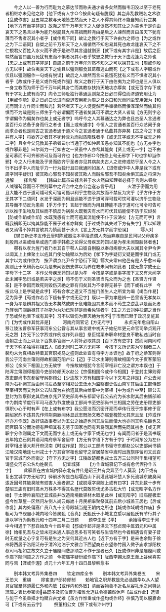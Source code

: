<!-- { "loadSidebar": true } -->
　　今之人以一善为行而耻为之慕达节而称夫通才者多矣然而脂韦汩没以至于老死者相继亦未见他之称【他下或有人字○今按此句疑有脱误】其岂非乱教贼名之术欤【乱或作害】且五常之教与天地皆生然而天下之人不得其师终不能自知而行之矣【地下方有而字非是】故尧之前千万年天下之人促促然不知其让之为美也于是许由哀天下之愚且以争为能乃脱屣其九州髙揖而辞尧由是后之人竦然而言曰虽天下犹有薄而不售者况其小者乎【或作焉下同】故让之教行于天下许由为之师也【为之或作之为下二语同】自桀之前千万年天下之人循循然不知忠易其死也故龙逢哀天下之不仁覩君父百姓入水火而不救于是进尽其言退就割烹【就下或有其字非是】故后之臣竦然而言曰虽万死犹有忠而不惧者况其小者乎故忠之教行于天下由龙逢为之师也【忠之上或有其字非是】自周之前千万年浑浑然不知义之可以换其生也【周或作殷方无以字】故伯夷哀天下之偷且以彊则服食其葛薇逃山而死【之下或有人字服或作伏且以彊则服作一句或有脱误】故后之人竦然而言曰虽饿死犹有义而不惧者况其小者乎【故或作于是义或作死或作强】故义之教行于天下由伯夷为之师也是三人俱以一身立教而为师于百千万年间其身亡而其教存扶持天地功亦厚矣【或无百字存下或有于字功上或有而字】向令三师耻独行慕通达则尧之日必曰得位而济道安用让为【用或作能】夏之日必曰长进而否退安用死为周之日必曰和光而同尘安用饿为【和光而同尘方作同尘而和光】若然者天下之人促促然而争循循然而佞浑浑然而偷其何惧而不为哉是则三师生于今必谓偏而不通者矣其可不谓之大贤人者哉【方无则字必字谓偏作为偏矣作也矣上或无者字】呜呼今之人其慕通达之为弊也且古圣人言通者盖百行众艺备于身而行之者也【而上或有通字】今恒人之言通者盖百行众艺阙于身而求合者也是则古之言通者通于道义今之言通者通于私曲其亦异矣【古之今之下或并有人字】将欲齐之者其不犹矜粪丸而拟质隋珠者乎【或无其字或无不字或无之矜二字】且令今父兄教其子弟者曰尔当通于行如仲尼虽愚亦知其不能也【方无亦字也或作邪非是】曰尔尚力一行如古之一贤虽中人亦希其能矣【贤上或无一字】岂不由圣可慕而不可齐邪贤可及而可齐也【也方作邪○今按恐上句无邪字下句也字却当作邪】今之人行未能及乎贤而欲齐乎圣者亦见其病矣夫古人之进修或防乎圣人今之人行不出乎中人而耻乎力一行为独行且曰我通同如圣人【进修或作中人非是我下或有周字同字疑衍】彼其欺心邪吾不知矣彼其欺人而贼名邪吾不知矣余惧其説之将深为通解
　　择言解
　　【韩曰此篇虽曰择言甚于水火然曰知理者必择于言则未甞欲人缄嘿茍容而已不然则幕中之评台中之办公岂遂忘言乎哉】
　　火泄于密而为用且大能不违于道可燔可炙可镕可甄以利乎生物及其放而不禁反为灾乎【乎方作于方无其字下二语同】水发于深而为用且远能不违于道可浮可载可饮可灌以济乎生物及其导而不防反为患矣【乎方作于】言起于微而为用且慱能不违于道可化可令可告可训以推于生物及其纵而不慎反为祸矣火既我灾有水而可伏其熖能使不防于灰烬矣【防或作蹈或作熖】水既我患有土而可遏其流能使不仆于波涛矣【方无而可字】言既我祸即无以掩其辞能不罹于过者亦鲜矣【于过或作其失过下方有失字】所以知理者又焉得不择其言欤其为慎而甚于水火【言上方无其字而字恐误】
　　鄠人对
　　【樊曰新史孝友传云唐时陈藏器注本草拾遗谓人肉治弃疾自是民间以父母疾多刲股肉以进或给帛或旌门善乎韩愈之论得父母疾烹药饵以是为孝未闻毁肢体者也】
　　鄠有以孝为旌门者乃本其自于鄠人曰彼自剔股以奉母疾瘳大夫以闻其令尹令尹以闻其上上俾聚土以旌其门使勿输赋以为后劝【孝下为字疑衍又疑是而字其门或无其字以为或作欲为　按尹谓京兆尹令字恐衍下同】鄠大夫常曰他邑有是人乎愈曰母疾则止于烹粉药石以为是未闻毁伤支体以为养在教未闻有如此者【或无愈字或无止字母下十二字　本作父母疾烹药饵以是为孝　今按是字或是事字按下文又有未闻字此未闻字恐衍或是若夫字之类】茍不伤于义则圣贤当先众而为之也【圣贤方作贤圣】是不幸因而致死则毁伤灭絶之罪有归矣其为不孝得无甚乎【而下或有此字　今按此句上是字疑是此字】茍有合孝之道又不当旌门盖生人之所宜为竭【竭当作曷】足为异乎【茍或作若合下疑有乎字或无足字】既以一家为孝是辨一邑里皆无孝矣以一身为孝是辨其祖父皆无孝矣然或防于危难能固其忠孝而不茍生之逆乱以是而死者乃旌表门闾爵禄其子孙斯为为劝已矧非是而希免输者乎【生之方云刘仲枕谓之当作于恐或然也表下或有其字】习不以毁伤为罪灭絶为忧不于市而已黩于政况复旌其门【为忧或作其忧非是】
　　河南府同官记【方无府字】
　　永贞元年愈自阳山移江陵法曹叅军获事河东公公甞与其从事言建中初天子始纪年更元命官司举贞观开元之烈【方无下公字烈或作例或作列非是】羣臣惕栗奉职命材登良不敢私违当时自齿朝之士而上以及下百执事官阙一人将补必取其良【百下方有吏字】然而河南同时于天下称多独得将相五人【或无同时二字方无将字　今按下文所记实为宰相者三人裴均未为真相故特着其官职戎马之盛则此处宜有将字方本误也】故于府之叅军则得我公于河南主簿则得故相国范阳卢公【迈】于泛水主簿则得故相国今太子賔客荥阳郑公【余庆下相国上方无故字　今按故故相犹今言前宰相非亡没之谓方本误也】于陆浑主簿则得相国今吏部侍郎天水赵公【宗儒相国今或作今相国】于登封主簿则得故吏部尚书东都留守呉郡顾公【少连故下方有相国字今以下文考之非是】卢公去河南为右补阙其后由尚书左丞至宰相郑公去泛水为监察御史佐山南军其后由工部侍郎至宰相罢而又为赵公去陆浑为右拾遗其后由给事中为宰相【中为或作中至】顾公去登封为监察御史其后由京兆尹至吏部尚书东都留守我公去府为长水尉其后由膳部郎中为荆南节度行军司马遂为节度使自工部尚书至吏部尚书三相国之劳在史册顾吏部慎职小心于时有声【在上或有布字】我公愿洁而沉密开亮而卓伟行茂于宗事修于官嗣绍家烈不违其先作帅荆南厥闻休显武志既扬文教亦熙登槐赞元其庆且至【帅或作扜亦方作既】故好语故事者以为五公之始迹也同其后进而偕大也亦同其称名臣也又同官职虽分而功德有巨细其有忠劳于国家也同有若将同其后而先同其初也【或无官职字分作则属之下文而无而字忠上或无有字家下或无也字】有闻而问者于是焉书既五年始立石刻其语河南府叅军舍庭中【方无有字语下方有于字】于时河东公为左仆射宰相出藩大邦开府汉南【时或作是】郑公以工部尚书留守东都赵公以吏部尚书镇江陵汉南地连七州戎士十万其官宰相也留守之官居禁省中嵗时出旌旗序留司文武百官于宫城门外而衙之【守下方无之字】江陵故楚都也戎士五万三公同时千里相望可谓盛矣河东公名均姓裴氏
　　记宜城驿
　　【方作宜城驿记下或有愈代侄孙作五字】
　　此驿置在古宜城内驿东北有井传是昭王井有灵异至今人莫汲【内下或有复出宜城字方无昭字】驿前水传是白起堰西山下涧灌此城坏楚人多死流城东陂臭闻逺近因号其陂臭陂有蛟害人渔者避之【或脱堰字臭陂上或有曰字】井东北数十步有楚昭王庙有旧时髙木万株多不得其名歴代莫敢剪伐尤多古松大竹【或无昭字名方作始】于太傅帅襄阳迁宜城县并改造南境数驿材木取足此林【或无阳字】旧庙屋极宏盛今惟草屋一区然问左侧人尚云每嵗十月民相率聚祭其前庙后小城盖王居也【后或作复】其内处偏髙广员八九十亩号殿城当是王朝内之所也【城或作域朝或作庙】多甎可为书砚自小城内地今皆属甄【音真】氏甄氏于小城北立墅以居甄氏有节行其子逢以学行为助教元和十四年二月二日题
　　题李生壁【平】
　　余始得李生于河中今相遇于下邳自始及今十四年矣【邳或作邽非是洪云下邳贞观中属泗元和中属徐】始相见吾与之皆未冠未通人事追思多有可笑者与生皆然也今者相遇皆有妻子昔时无度量之心宁复可有是生之为交何其近古人也【近下方有于字】是来也余黜于徐州将西居于洛阳泛舟于清泠池泊于文雅台下西望商丘东望修竹园入微子庙求邹阳枚叔司马相如之故文久立于庙陛间悲那颂之不作于是者已久【丘或作州非是庙陛间或作庙下陛间颂之方作之颂　今按庙字疑衍或作庙下】陇西李翺太原王涯上谷侯喜实同与焉【涯或作渥】贞元十六年五月十四日昌黎韩愈书


　　别本韩文考异外集巻四
　　钦定四库全书
　　别本韩文考异外集巻五
　　宋　王伯大　重编
　　除崔羣户部侍郎制
　　勅地官之职邦教是先必选国华以从人望具官崔羣体道履仁外和内敏【或作内和外敏】清而容物善不近名从容礼乐之间特达珪璋之表比参密命益既多及贰仪曹升擢惟允迈兹令德蔼然休声【兹或作此】选贤与能于今虽重择才均赋自古尤难【虽方作惟重或作盛均或作经】往慎乃司以服嘉命可【下或有云云字】
　　祭董相公文【祭下或有汴州字】
